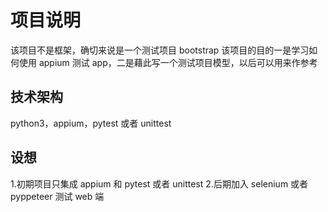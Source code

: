 # 项目说明

该项目不是框架，确切来说是一个测试项目 bootstrap
该项目的目的一是学习如何使用 appium 测试 app，二是藉此写一个测试项目模型，以后可以用来作参考

## 技术架构

python3，appium，pytest 或者 unittest

## 设想

1.初期项目只集成 appium 和 pytest 或者 unittest 2.后期加入 selenium 或者 pyppeteer 测试 web 端
